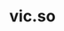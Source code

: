 # vic.so

<!-- - **Framework**: [Next.js](https://nextjs.org/) -->
<!-- - **Deployment**: [Vercel](https://vercel.com) -->
<!-- - **Styling**: [Tailwind CSS](https://tailwindcss.com) -->
<!-- - **Analytics**: [Vercel Analytics](https://vercel.com/analytics) -->
<!--https://skiper-ui.com/components?sort=descending-->